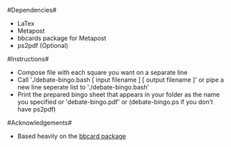 #Dependencies#

* LaTex
* Metapost
* bbcards package for Metapost
* ps2pdf (Optional) 

#Instructions#

* Compose file with each square you want on a separate line
* Call './debate-bingo.bash \[ input filename \] \[ output filename \]' or pipe a new line seperate list to './debate-bingo.bash'
* Print the prepared bingo sheet that appears in your folder as the name you specified or 'debate-bingo.pdf' or (debate-bingo.ps if you don't have ps2pdf)

#Acknowledgements#

* Based heavily on the [bbcard package](http://www.ctan.org/pkg/bbcard)
